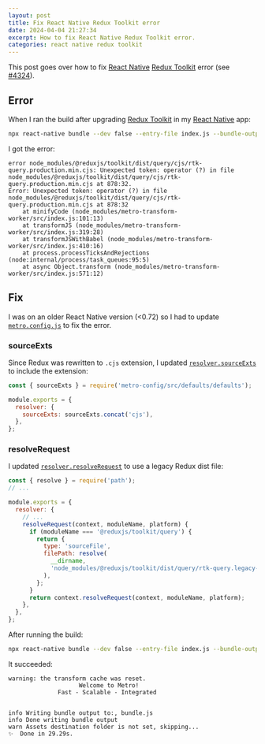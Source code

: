 ```yaml
---
layout: post
title: Fix React Native Redux Toolkit error
date: 2024-04-04 21:27:34
excerpt: How to fix React Native Redux Toolkit error.
categories: react native redux toolkit
---
```


This post goes over how to fix [React Native](https://reactnative.dev/) [Redux Toolkit](https://redux-toolkit.js.org/) error (see [#4324](https://github.com/reduxjs/redux-toolkit/issues/4324)).

## Error

When I ran the build after upgrading [Redux Toolkit](https://redux-toolkit.js.org/usage/migrating-rtk-2) in my [React Native](https://reactnative.dev/) app:

```sh
npx react-native bundle --dev false --entry-file index.js --bundle-output bundle.js --reset-cache
```

I got the error:

```
error node_modules/@reduxjs/toolkit/dist/query/cjs/rtk-query.production.min.cjs: Unexpected token: operator (?) in file node_modules/@reduxjs/toolkit/dist/query/cjs/rtk-query.production.min.cjs at 878:32.
Error: Unexpected token: operator (?) in file node_modules/@reduxjs/toolkit/dist/query/cjs/rtk-query.production.min.cjs at 878:32
    at minifyCode (node_modules/metro-transform-worker/src/index.js:101:13)
    at transformJS (node_modules/metro-transform-worker/src/index.js:319:28)
    at transformJSWithBabel (node_modules/metro-transform-worker/src/index.js:410:16)
    at process.processTicksAndRejections (node:internal/process/task_queues:95:5)
    at async Object.transform (node_modules/metro-transform-worker/src/index.js:571:12)
```

## Fix

I was on an older React Native version (<0.72) so I had to update [`metro.config.js`](https://metrobundler.dev/docs/configuration/) to fix the error.

### sourceExts

Since Redux was rewritten to `.cjs` extension, I updated [`resolver.sourceExts`](https://metrobundler.dev/docs/configuration/#sourceexts) to include the extension:

```js
const { sourceExts } = require('metro-config/src/defaults/defaults');

module.exports = {
  resolver: {
    sourceExts: sourceExts.concat('cjs'),
  },
};
```

### resolveRequest

I updated [`resolver.resolveRequest`](https://metrobundler.dev/docs/configuration/#resolverequest) to use a legacy Redux dist file:

```js
const { resolve } = require('path');
// ...

module.exports = {
  resolver: {
    // ...
    resolveRequest(context, moduleName, platform) {
      if (moduleName === '@reduxjs/toolkit/query') {
        return {
          type: 'sourceFile',
          filePath: resolve(
            __dirname,
            'node_modules/@reduxjs/toolkit/dist/query/rtk-query.legacy-esm.js',
          ),
        };
      }
      return context.resolveRequest(context, moduleName, platform);
    },
  },
};
```

After running the build:

```sh
npx react-native bundle --dev false --entry-file index.js --bundle-output bundle.js --reset-cache
```

It succeeded:

```
warning: the transform cache was reset.
                    Welcome to Metro!
              Fast - Scalable - Integrated


info Writing bundle output to:, bundle.js
info Done writing bundle output
warn Assets destination folder is not set, skipping...
✨  Done in 29.29s.
```
